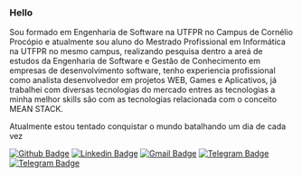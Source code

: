 ### Hello 

Sou formado em Engenharia de Software na UTFPR no Campus de Cornélio Procópio e atualmente sou aluno do Mestrado Profissional em Informática na UTFPR no mesmo campus, realizando pesquisa dentro a areá de estudos da Engenharia de Software e Gestão de Conhecimento em empresas de desenvolvimento software, tenho experiencia profissional como analista desenvolvedor em projetos WEB, Games e Aplicativos, já trabalhei com diversas tecnologias do mercado entres as tecnologias a minha melhor skills são com as tecnologias relacionada com o conceito MEAN STACK.

Atualmente estou tentado conquistar o mundo batalhando um dia de cada vez 

[![Github Badge](https://img.shields.io/badge/-Github-000?style=flat-square&logo=Github&logoColor=white&link=https://github.com/magnocarvalho)](https://github.com/magnocarvalho)
[![Linkedin Badge](https://img.shields.io/badge/-LinkedIn-blue?style=flat-square&logo=Linkedin&logoColor=white&link=https://www.linkedin.com/in/magnocarv/)](https://www.linkedin.com/in/magnocarv/)
[![Gmail Badge](https://img.shields.io/badge/-Gmail-c14438?style=flat-square&logo=Gmail&logoColor=white&link=mailto:magnosantos@alunos.utfpr.edu.br)](mailto:magnosantos@alunos.utfpr.edu.br)
[![Telegram Badge](https://img.shields.io/badge/-Telegram-1ca0f1?style=flat-square&labelColor=1ca0f1&logo=telegram&logoColor=white&link=https://t.me/magnocarv/)](https://t.me/magnocarv/)
[![Telegram Badge](https://img.shields.io/badge/LATTES-URL-blue)](http://lattes.cnpq.br/4541248432395947)
